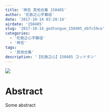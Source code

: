 ```yaml
---
title: '神舌 其他合集 150405'
author: '伦敦之心字幕组'
date: '2017-10-14 03:28:16'
airdate: '150405'
slug: '2017-10-14_godtongue_150405_dbfc59ce'
categories: 
  - '伦敦之心字幕组'
  - '神舌'
tags: 
  - '其他合集'
description: '【伦敦之心】150405 ゴッドタン'
---
```


![](https://i.imgur.com/8MOwYIk.jpg)
# Abstract
Some abstract
